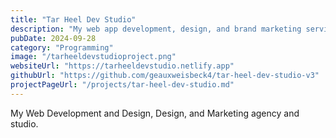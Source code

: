 ```yaml
---
title: "Tar Heel Dev Studio"
description: "My web app development, design, and brand marketing services business where I offer my freelance services to small business clients."
pubDate: 2024-09-28
category: "Programming"
image: "/tarheeldevstudioproject.png"
websiteUrl: "https://tarheeldevstudio.netlify.app"
githubUrl: "https://github.com/geauxweisbeck4/tar-heel-dev-studio-v3"
projectPageUrl: "/projects/tar-heel-dev-studio.md"
---
```


My Web Development and Design, Design, and Marketing agency and studio.

